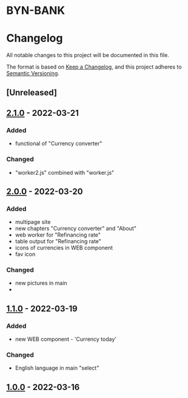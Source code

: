 # BYN-BANK
# Changelog
All notable changes to this project will be documented in this file.

The format is based on [Keep a Changelog](https://keepachangelog.com/en/1.0.0/),
and this project adheres to [Semantic Versioning](https://semver.org/spec/v2.0.0.html).

## [Unreleased]

## [2.1.0] - 2022-03-21
### Added
- functional of  "Currency converter"

### Changed
- "worker2.js" combined with "worker.js"


## [2.0.0] - 2022-03-20
### Added
- multipage site
- new chapters "Currency converter" and "About"
- web worker for "Refinancing rate"
- table output for "Refinancing rate"
- icons of currencies in WEB component 
- fav icon 

### Changed
- new pictures in main
- 

## [1.1.0] - 2022-03-19

### Added
- new WEB component  - 'Currency today'

### Changed
- English language in main "select"  


## [1.0.0] - 2022-03-16
[2.1.0]: https://github.com/IlyaMoroz92/BYN-BANK/compare/2022-03-20...2022-03-21
[2.0.0]:  https://github.com/IlyaMoroz92/BYN-BANK/compare/2022-03-19...2022-03-20
[1.1.0]: https://github.com/IlyaMoroz92/BYN-BANK/compare/2022-03-16...2022-03-19
[1.0.0]: https://github.com/IlyaMoroz92/BYN-BANK/releases/tag/2022-03-16
